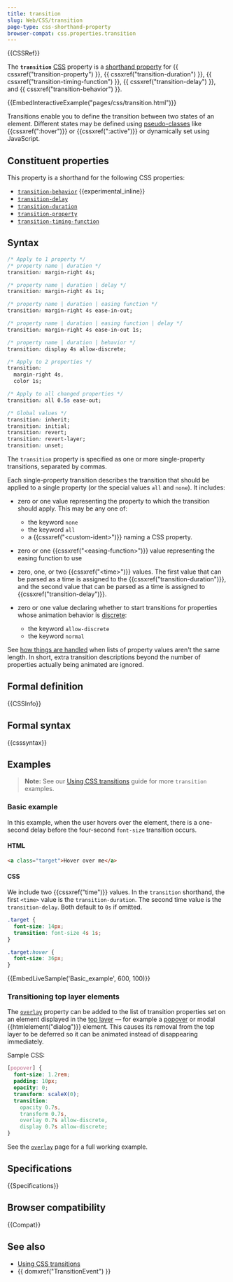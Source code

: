 ```yaml
---
title: transition
slug: Web/CSS/transition
page-type: css-shorthand-property
browser-compat: css.properties.transition
---
```


{{CSSRef}}

The **`transition`** [CSS](/en-US/docs/Web/CSS) property is a [shorthand property](/en-US/docs/Web/CSS/Shorthand_properties) for {{ cssxref("transition-property") }}, {{ cssxref("transition-duration") }}, {{ cssxref("transition-timing-function") }}, {{ cssxref("transition-delay") }}, and {{ cssxref("transition-behavior") }}.

{{EmbedInteractiveExample("pages/css/transition.html")}}

Transitions enable you to define the transition between two states of an element. Different states may be defined using [pseudo-classes](/en-US/docs/Web/CSS/Pseudo-classes) like {{cssxref(":hover")}} or {{cssxref(":active")}} or dynamically set using JavaScript.

## Constituent properties

This property is a shorthand for the following CSS properties:

- [`transition-behavior`](/en-US/docs/Web/CSS/transition-behavior) {{experimental_inline}}
- [`transition-delay`](/en-US/docs/Web/CSS/transition-delay)
- [`transition-duration`](/en-US/docs/Web/CSS/transition-duration)
- [`transition-property`](/en-US/docs/Web/CSS/transition-property)
- [`transition-timing-function`](/en-US/docs/Web/CSS/transition-timing-function)

## Syntax

```css
/* Apply to 1 property */
/* property name | duration */
transition: margin-right 4s;

/* property name | duration | delay */
transition: margin-right 4s 1s;

/* property name | duration | easing function */
transition: margin-right 4s ease-in-out;

/* property name | duration | easing function | delay */
transition: margin-right 4s ease-in-out 1s;

/* property name | duration | behavior */
transition: display 4s allow-discrete;

/* Apply to 2 properties */
transition:
  margin-right 4s,
  color 1s;

/* Apply to all changed properties */
transition: all 0.5s ease-out;

/* Global values */
transition: inherit;
transition: initial;
transition: revert;
transition: revert-layer;
transition: unset;
```

The `transition` property is specified as one or more single-property transitions, separated by commas.

Each single-property transition describes the transition that should be applied to a single property (or the special values `all` and `none`). It includes:

- zero or one value representing the property to which the transition should apply. This may be any one of:

  - the keyword `none`
  - the keyword `all`
  - a {{cssxref("&lt;custom-ident&gt;")}} naming a CSS property.

- zero or one {{cssxref("&lt;easing-function&gt;")}} value representing the easing function to use
- zero, one, or two {{cssxref("&lt;time&gt;")}} values. The first value that can be parsed as a time is assigned to the {{cssxref("transition-duration")}}, and the second value that can be parsed as a time is assigned to {{cssxref("transition-delay")}}.
- zero or one value declaring whether to start transitions for properties whose animation behavior is [discrete](/en-US/docs/Web/CSS/CSS_animated_properties#discrete):

  - the keyword `allow-discrete`
  - the keyword `normal`

See [how things are handled](/en-US/docs/Web/CSS/CSS_transitions/Using_CSS_transitions#when_property_value_lists_are_of_different_lengths) when lists of property values aren't the same length. In short, extra transition descriptions beyond the number of properties actually being animated are ignored.

## Formal definition

{{CSSInfo}}

## Formal syntax

{{csssyntax}}

## Examples

> **Note:** See our [Using CSS transitions](/en-US/docs/Web/CSS/CSS_transitions/Using_CSS_transitions) guide for more `transition` examples.

### Basic example

In this example, when the user hovers over the element, there is a one-second delay before the four-second `font-size` transition occurs.

#### HTML

```html
<a class="target">Hover over me</a>
```

#### CSS

We include two {{cssxref("time")}} values. In the `transition` shorthand, the first `<time>` value is the `transition-duration`. The second time value is the `transition-delay`. Both default to `0s` if omitted.

```css
.target {
  font-size: 14px;
  transition: font-size 4s 1s;
}

.target:hover {
  font-size: 36px;
}
```

{{EmbedLiveSample('Basic_example', 600, 100)}}

### Transitioning top layer elements

The [`overlay`](/en-US/docs/Web/CSS/overlay) property can be added to the list of transition properties set on an element displayed in the [top layer](/en-US/docs/Glossary/Top_layer) — for example a [popover](/en-US/docs/Web/API/Popover_API) or modal {{htmlelement("dialog")}} element. This causes its removal from the top layer to be deferred so it can be animated instead of disappearing immediately.

Sample CSS:

```css
[popover] {
  font-size: 1.2rem;
  padding: 10px;
  opacity: 0;
  transform: scaleX(0);
  transition:
    opacity 0.7s,
    transform 0.7s,
    overlay 0.7s allow-discrete,
    display 0.7s allow-discrete;
}
```

See the [`overlay`](/en-US/docs/Web/CSS/overlay) page for a full working example.

## Specifications

{{Specifications}}

## Browser compatibility

{{Compat}}

## See also

- [Using CSS transitions](/en-US/docs/Web/CSS/CSS_transitions/Using_CSS_transitions)
- {{ domxref("TransitionEvent") }}
